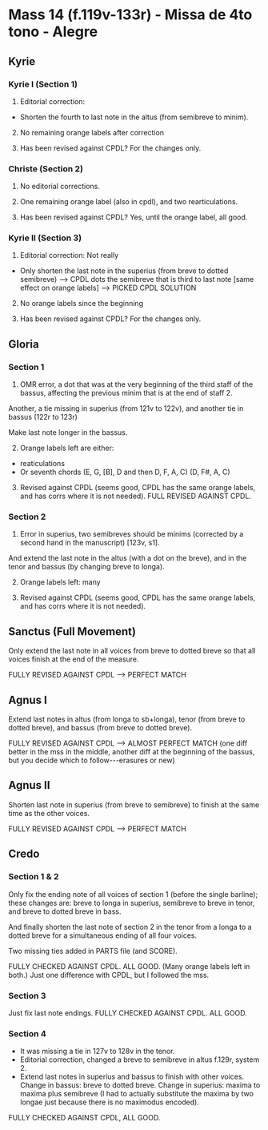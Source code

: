# Mass 14 (f.119v-133r) - Missa de 4to tono - Alegre



## Kyrie
### Kyrie I (Section 1)

1. Editorial correction:
- Shorten the fourth to last note in the altus (from semibreve to minim).

2. No remaining orange labels after correction

3. Has been revised against CPDL? For the changes only.


### Christe (Section 2)

1. No editorial corrections.

2. One remaining orange label (also in cpdl), and two rearticulations.

3. Has been revised against CPDL? Yes, until the orange label, all good.


### Kyrie II (Section 3)

1. Editorial correction: Not really
- Only shorten the last note in the superius  (from breve to dotted semibreve) --> CPDL dots the semibreve that is third to last note [same effect on orange labels] --> PICKED CPDL SOLUTION

2. No orange labels since the beginning

3. Has been revised against CPDL? For the changes only.



## Gloria
### Section 1

1. OMR error, a dot that was at the very beginning of the third staff of the bassus, affecting the previous minim that is at the end of staff 2.

Another, a tie missing in superius (from 121v to 122v), and another tie in bassus (122r to 123r)

Make last note longer in the bassus.

2. Orange labels left are either:
- reaticulations
- Or seventh chords (E, G, [B], D and then D, F, A, C) (D, F#, A, C)

3. Revised against CPDL (seems good, CPDL has the same orange labels, and has corrs where it is not needed). FULL REVISED AGAINST CPDL.


### Section 2

1. Error in superius, two semibreves should be minims (corrected by a second hand in the manuscript) [123v, s1].

And extend the last note in the altus (with a dot on the breve), and in the tenor and bassus (by changing breve to longa).

2. Orange labels left: many

3. Revised against CPDL (seems good, CPDL has the same orange labels, and has corrs where it is not needed).




## Sanctus (Full Movement)
Only extend the last note in all voices from breve to dotted breve so that all voices finish at the end of the measure.

FULLY REVISED AGAINST CPDL --> PERFECT MATCH



## Agnus I
Extend last notes in altus (from longa to sb+longa), tenor (from breve to dotted breve), and bassus (from breve to dotted breve).

FULLY REVISED AGAINST CPDL --> ALMOST PERFECT MATCH (one diff better in the mss in the middle, another diff at the beginning of the bassus, but you decide which to follow---erasures or new)



## Agnus II
Shorten last note in superius (from breve to semibreve) to finish at the same time as the other voices.

FULLY REVISED AGAINST CPDL --> PERFECT MATCH



## Credo
### Section 1 & 2
Only fix the ending note of all voices of section 1 (before the single barline); these changes are: breve to longa in superius, semibreve to breve in tenor, and breve to dotted breve in bass. 

And finally shorten the last note of section 2 in the tenor from a longa to a dotted breve for a simultaneous ending of all four voices.

Two missing ties added in PARTS file (and SCORE).

FULLY CHECKED AGAINST CPDL. ALL GOOD. (Many orange labels left in both.) Just one difference with CPDL, but I followed the mss.


### Section 3
Just fix last note endings.
FULLY CHECKED AGAINST CPDL. ALL GOOD.

### Section 4
- It was missing a tie in 127v to 128v in the tenor.
- Editorial correction, changed a breve to semibreve in altus f.129r, system 2.
- Extend last notes in superius and bassus to finish with other voices. Change in bassus: breve to dotted breve. Change in superius: maxima to maxima plus semibreve (I had to actually substitute the maxima by two longae just because there is no maximodus encoded).

FULLY CHECKED AGAINST CPDL, ALL GOOD.